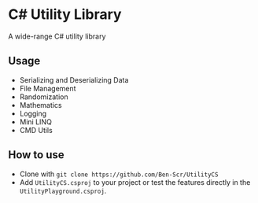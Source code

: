 # C# Utility Library 
A wide-range C# utility library

## Usage
- Serializing and Deserializing Data
- File Management
- Randomization
- Mathematics
- Logging
- Mini LINQ
- CMD Utils

## How to use
- Clone with `git clone https://github.com/Ben-Scr/UtilityCS`
- Add `UtilityCS.csproj` to your project or test the features directly in the `UtilityPlayground.csproj`.
